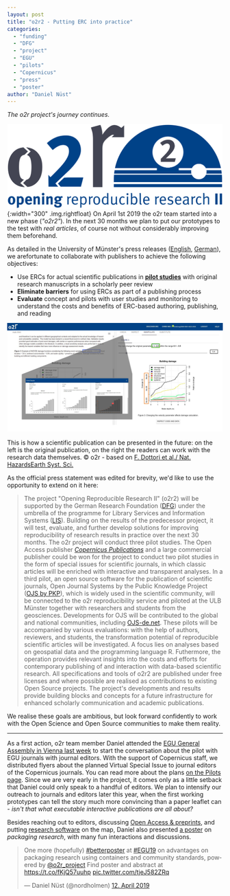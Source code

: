 ```yaml
---
layout: post
title: "o2r2 - Putting ERC into practice"
categories:
  - "funding"
  - "DFG"
  - "project"
  - "EGU"
  - "pilots"
  - "Copernicus"
  - "press"
  - "poster"
author: "Daniel Nüst"
---
```


_The o2r project's journey continues._

![o2r2 logo](/public/images/o2r2-logo.png){:width="300" .img.rightfloat}
On April 1st 2019 the o2r team started into a new phase (_"o2r2"_).
In the next 30 months we plan to put our prototypes to the test with _real articles_, of course not without considerably improving them beforehand.

As detailed in the University of Münster's press releases ([English](https://www.uni-muenster.de/news/view.php?cmdid=10183&lang=en), [German](https://www.uni-muenster.de/news/view.php?cmdid=10182)), we are<!--more-->fortunate to collaborate with publishers to achieve the following objectives:

- Use ERCs for actual scientific publications in **[pilot studies](/pilots)** with original research manuscripts in a scholarly peer review
- **Eliminate barriers** for using ERCs as part of a publishing process
- **Evaluate** concept and pilots with user studies and monitoring to understand the costs and benefits of ERC-based authoring, publishing, and reading

[![o2r platform mockup](/public/images/2019-04-15_platform-pr.png)](/public/images/2019-04-15_platform-pr.png)
<p class="attributionInlineImage">
This is how a scientific publication can be presented in the future: on the left is the original publication, on the right the readers can work with the research data themselves. © o2r - based on <a href="https://doi.org/10.5194/nhess-16-2577-2016">F. Dottori et al./ Nat. HazardsEarth Syst. Sci.</a>
</p>

As the official press statement was edited for brevity, we'd like to use the opportunity to extend on it here:

> The project "Opening Reproducible Research II" (o2r2) will be supported by the German Research Foundation ([DFG](https://www.dfg.de/en/)) under the umbrella of the programme for Library Services and Information Systems ([LIS](https://www.dfg.de/en/research_funding/programmes/infrastructure/lis/index.html)).
> Building on the results of the predecessor project, it will test, evaluate, and further develop solutions for improving reproducibility of research results in practice over the next 30 months.
> The o2r project will conduct three pilot studies.
> The Open Access publisher [_Copernicus Publications_](https://publications.copernicus.org/) and a large commercial publisher could be won for the project to conduct two pilot studies in the form of special issues for scientific journals, in which classic articles will be enriched with interactive and transparent analyses.
> In a third pilot, an open source software for the publication of scientific journals, Open Journal Systems by the Public Knowledge Project ([OJS by PKP](https://pkp.sfu.ca/ojs/)), which is widely used in the scientific community, will be connected to the o2r reproducibility service and piloted at the ULB Münster together with researchers and students from the geosciences.
> Developments for OJS will be contributed to the global and national communities, including [OJS-de.net](http://www.ojs-de.net/).
> These pilots will be accompanied by various evaluations: with the help of authors, reviewers, and students, the transformation potential of reproducible scientific articles will be investigated.
> A focus lies on analyses based on geospatial data and the programming language R.
> Futhermore, the operation provides relevant insights into the costs and efforts for contemporary publishing of and interaction with data-based scientific research.
> All specifications and tools of o2r2 are published under free licenses and where possible are realised as contributions to existing Open Source projects.
> The project's developments and results provide building blocks and concepts for a future infrastructure for enhanced scholarly communication and academic publications.

We realise these goals are ambitious, but look forward confidently to work with the Open Science and Open Source communities to make them reality. 

------

As a first action, o2r team member Daniel attended the [EGU General Assembly in Vienna last week](https://egu2019.eu/) to start the conversation about the pilot with EGU journals with journal editors.
With the support of Copernicus staff, we distributed flyers about the planned Virtual Special Issue to journal editors of the Copernicus journals.
You can read more about the plans [on the Pilots page](/pilots/#copernicus).
Since we are very early in the project, it comes only as a little setback that Daniel could only speak to a handful of editors.
We plan to intensify our outreach to journals and editors later this year, when the first working prototypes can tell the story much more convincing than a paper leaflet can - _isn't that what executable interactive publications are all about?_

Besides reaching out to editors, discussing [Open Access & preprints](https://twitter.com/EarthArXiv/status/1115700257856397313), and putting [research software](https://twitter.com/search?q=%23egu19rse) on the map, Daniel also presented [a poster](https://doi.org/10.5281/zenodo.2630482) on _packaging research_, with many fun interactions and discussions.

<blockquote class="twitter-tweet" data-lang="de"><p lang="en" dir="ltr">One more (hopefully) <a href="https://twitter.com/hashtag/betterposter?src=hash&amp;ref_src=twsrc%5Etfw">#betterposter</a>  at <a href="https://twitter.com/hashtag/EGU19?src=hash&amp;ref_src=twsrc%5Etfw">#EGU19</a> on advantages on packaging research using containers and community standards, powered by <a href="https://twitter.com/o2r_project?ref_src=twsrc%5Etfw">@o2r_project</a> Find poster and abstract at <a href="https://t.co/fKjQ57uuhp">https://t.co/fKjQ57uuhp</a> <a href="https://t.co/tjeJ582ZRq">pic.twitter.com/tjeJ582ZRq</a></p>&mdash; Daniel Nüst (@nordholmen) <a href="https://twitter.com/nordholmen/status/1116682650910064640?ref_src=twsrc%5Etfw">12. April 2019</a></blockquote>
<script async src="https://platform.twitter.com/widgets.js" charset="utf-8"></script>
